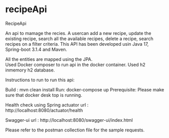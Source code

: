 # recipeApi
RecipeApi

An api to mamage the recies. A usercan add a new recipe, update the existing recipe, search all the available recipes, delete a recipe, search recipes on a filter criteria.
This API has been developed usin Java 17, Spring-boot 3.1.4 and Maven.

All the entities are mapped using the JPA.  
Used Docker composer to run api in the docker container.
Used h2 inmemory h2 database.

Instructions to run to run this api:

Build : mvn clean install
Run: docker-compose up
Prerequisite: Please make sure that docker desk top is running.

Health check using Spring actuator url : http://localhost:8080/actuator/health

Swagger-ui url : http://localhost:8080/swagger-ui/index.html

Please refer to the postman collection file for the sample requests.



